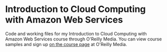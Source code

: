# Introduction to Cloud Computing with Amazon Web Services

Code and working files for my Introduction to Cloud Computing with Amazon Web Services course through O'Reilly Media. You can view course samples and sign up [on the course page](http://4mn.ca/oreilly-intro-to-aws) at O'Reilly Media.